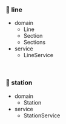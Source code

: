 ### 🧱 line

- domain
  - Line
  - Section
  - Sections
- service
  - LineService

​

### 🧱 station

- domain
  - Station
- service
  - StationService
